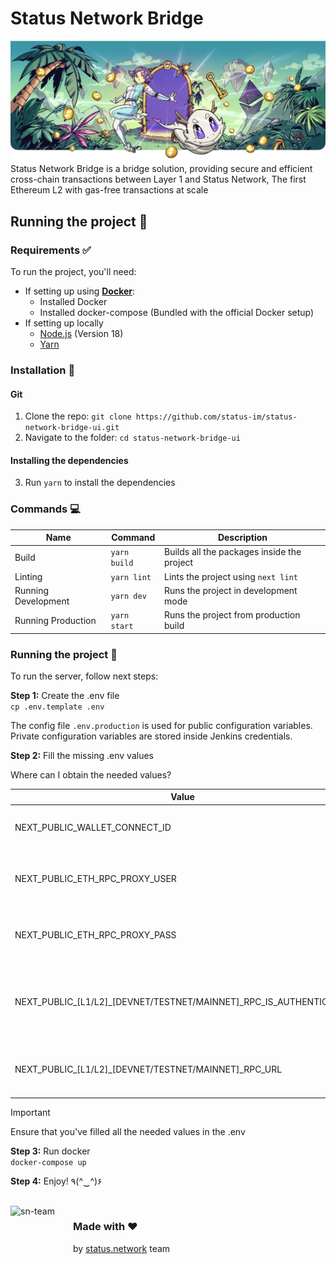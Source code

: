 # Status Network Bridge

![Status Network Bridge - App - banner](./.github/assets/hero.png)  
Status Network Bridge is a bridge solution, providing secure and efficient cross-chain transactions between Layer 1 and Status Network,
The first Ethereum L2 with gas-free transactions at scale

## Running the project 🐉
### Requirements ✅
To run the project, you'll need:
- If setting up using **[Docker](https://www.docker.com)**:
    - Installed Docker
    - Installed docker-compose (Bundled with the official Docker setup)
- If setting up locally
    - [Node.js](https://nodejs.org/en/) (Version 18)
    - [Yarn](https://yarnpkg.com/)

### Installation 🧙
#### Git
1. Clone the repo: ```git clone https://github.com/status-im/status-network-bridge-ui.git```
2. Navigate to the folder: ```cd status-network-bridge-ui```

#### Installing the dependencies
3. Run ```yarn``` to install the dependencies

### Commands 💻
| Name                | Command          | Description                                |
|---------------------|------------------|--------------------------------------------|
| Build               | ```yarn build``` | Builds all the packages inside the project |
| Linting             | ```yarn lint```  | Lints the project using `next lint`        |
| Running Development | ```yarn dev```   | Runs the project in development mode       |
| Running Production  | ```yarn start``` | Runs the project from production build     |

### Running the project 🏁
To run the server, follow next steps:

**Step 1:** Create the .env file  
```cp .env.template .env```  

The config file `.env.production` is used for public configuration variables.
Private configuration variables are stored inside Jenkins credentials.

**Step 2:** Fill the missing .env values

Where can I obtain the needed values?

| Value                                                            | Description                                       | Link                     |
|------------------------------------------------------------------|---------------------------------------------------|--------------------------|
| NEXT_PUBLIC_WALLET_CONNECT_ID                                    | The Project ID for using Wallet Connect           | https://cloud.reown.com/ |
| NEXT_PUBLIC_ETH_RPC_PROXY_USER                                   | The username for authentication of Status RPC Proxy | N/A                      |
| NEXT_PUBLIC_ETH_RPC_PROXY_PASS                                   | The password for authentication of Status RPC Proxy | N/A                      |
| NEXT_PUBLIC_[L1/L2]_[DEVNET/TESTNET/MAINNET]_RPC_IS_AUTHENTICATED | Flag controlling if Authorization header will be injected to requests or not                                   | N/A                      
| NEXT_PUBLIC_[L1/L2]_[DEVNET/TESTNET/MAINNET]_RPC_URL          | The RPC URL for the corresponding network (L1 / L2) | N/A                      |
> [!IMPORTANT]  
> Ensure that you've filled all the needed values in the .env


**Step 3:** Run docker  
```docker-compose up```

**Step 4:** Enjoy! ٩(^‿^)۶

<br/>
<img align="left" alt="sn-team" width="100" height="100" src="./.github/assets/sn-team.png">

### Made with ❤
by [status.network](https://status.network/) team